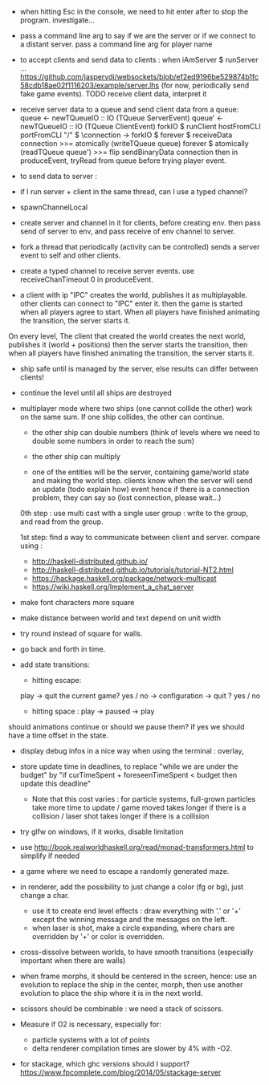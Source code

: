 - when hitting Esc in the console, we need to hit enter after to stop the program.
investigate...

- pass a command line arg to say if we are the server or if we connect to a distant
server. pass a command line arg for player name

- to accept clients and send data to clients :
when iAmServer $
  runServer ...
 https://github.com/jaspervdj/websockets/blob/ef2ed9196be529874b1fc58cdb18ae02f1116203/example/server.lhs
 (for now, periodically send fake game events).
 TODO receive client data, interpret it
- receive server data to a queue and send client data from a queue:
 queue <- newTQueueIO :: IO (TQueue ServerEvent)
 queue' <- newTQueueIO :: IO (TQueue ClientEvent)
 forkIO $ runClient hostFromCLI portFromCLI "/" $ \connection ->
    forkIO $ forever $ receiveData connection >>= atomically (writeTQueue queue)
    forever $ atomically (readTQueue queue') >>= flip sendBinaryData connection
then in produceEvent, tryRead from queue before trying player event.
- to send data to server :


- if I run server + client in the same thread, can I use a typed channel?

- spawnChannelLocal
- create server and channel in it for clients, before creating env.
then pass send of server to env, and pass receive of env channel to server.
- fork a thread that periodically (activity can be controlled) sends a server event to self and other clients.
- create a typed channel to receive server events. use receiveChanTimeout 0 in produceEvent.

- a client with ip "IPC" creates the world, publishes it as multiplayable.
other clients can connect to "IPC" enter it. then the game is started when all players agree to start.
When all players have finished animating the transition, the server starts it.

On every level, The client that created the world creates the next world, publishes it
(world + positions) then the server starts the transition, then when all players
have finished animating the transition, the server starts it.

- ship safe until is managed by the server, else results can differ between clients!

- continue the level until all ships are destroyed

- multiplayer mode where two ships (one cannot collide the other) work on the same sum.
If one ship collides, the other can continue.
  - the other ship can double numbers (think of levels where we need to double
    some numbers in order to reach the sum)
  - the other ship can multiply

  - one of the entities will be the server, containing game/world state and making the world step.
  clients know when the server will send an update (todo explain how) event hence
  if there is a connection problem, they can say so (lost connection, please wait...)

  0th step : use multi cast with a single user group : write to the group, and read from the group.

  1st step: find a way to communicate between client and server.
  compare using :
  - http://haskell-distributed.github.io/
  - http://haskell-distributed.github.io/tutorials/tutorial-NT2.html
  - https://hackage.haskell.org/package/network-multicast
  - https://wiki.haskell.org/Implement_a_chat_server

- make font characters more square

- make distance between world and text depend on unit width

- try round instead of square for walls.

- go back and forth in time.

- add state transitions:

  - hitting escape:

  play -> quit the current game? yes / no -> configuration -> quit ? yes / no

  - hitting space : play -> paused -> play

should animations continue or should we pause them?
if yes we should have a time offset in the state.

- display debug infos in a nice way when using the terminal :
overlay,

- store update time in deadlines, to replace "while we are under the budget"
  by "if curTimeSpent + foreseenTimeSpent < budget then update this deadline"
  - Note that this cost varies : for particle systems, full-grown particles take
  more time to update / game moved takes longer if there is a collision / laser shot
  takes longer if there is a collision

- try glfw on windows, if it works, disable limitation

- use http://book.realworldhaskell.org/read/monad-transformers.html
to simplify if needed

- a game where we need to escape a randomly generated maze.

- in renderer, add the possibility to just change a color (fg or bg), just change a char.
  - use it to create end level effects : draw everything with '.' or '+' except the winning message
  and the messages on the left.
  - when laser is shot, make a circle expanding, where chars are overridden by '+' or
  color is overridden.
- cross-dissolve between worlds, to have smooth transitions (especially important
  when there are walls)

- when frame morphs, it should be centered in the screen, hence:
use an evolution to replace the ship in the center, morph, then use another
evolution to place the ship where it is in the next world.

- scissors should be combinable : we need a stack of scissors.

- Measure if O2 is necessary, especially for:
  - particle systems with a lot of points
  - delta renderer
compilation times are slower by 4% with -O2.

- for stackage, which ghc versions should I support? https://www.fpcomplete.com/blog/2014/05/stackage-server
